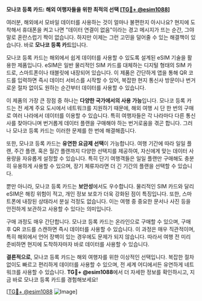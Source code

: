 **모나코 등록 카드: 해외 여행자들을 위한 최적의 선택 [[TG💪+ @esim1088](https://t.me/s/esim1088)]**

여러분, 해외에서 모바일 데이터를 사용하는 것이 얼마나 불편한지 아시나요? 현지에 도착해서 휴대폰을 켜고 나면 "데이터 연결이 없음"이라는 경고 메시지가 뜨는 순간, 그야말로 혼란스럽기 짝이 없습니다. 하지만 이제는 그런 고민을 덜어줄 수 있는 해결책이 있습니다. 바로 **모나코 등록 카드**입니다.

모나코 등록 카드는 해외에서 쉽게 데이터를 사용할 수 있도록 설계된 eSIM 기술을 활용한 제품입니다. eSIM은 일반 물리적인 SIM 카드를 대체하는 디지털 형태의 SIM 카드로, 스마트폰이나 태블릿에 내장되어 있습니다. 이 제품은 간단하게 앱을 통해 QR 코드를 입력하면 즉시 데이터 서비스를 시작할 수 있어, 복잡한 현지 통신사 방문이나 번거로운 절차 없이도 원하는 순간부터 데이터를 사용할 수 있습니다.

이 제품의 가장 큰 장점 중 하나는 **다양한 국가에서의 사용 가능**입니다. 모나코 등록 카드는 전 세계 주요 도시에서 네트워크를 지원하기 때문에, 해외 여행 시 단 한 번의 구매로 여러 나라에서 데이터를 이용할 수 있습니다. 특히 여행자들은 각 나라마다 다른 통신사를 찾아다니며 번거롭게 데이터 플랜을 구매해야 하는 번거로움을 겪곤 합니다. 그러나 모나코 등록 카드는 이러한 문제를 한 번에 해결해줍니다.

또한, 모나코 등록 카드는 **유연한 요금제 선택**이 가능합니다. 여행 기간에 따라 일일 플랜, 주간 플랜, 혹은 월간 플랜까지 다양한 선택지를 제공하여, 자신에게 맞는 데이터 사용량을 자유롭게 설정할 수 있습니다. 특히 단기 여행객들은 일일 플랜만 구매해도 충분히 유용하게 사용할 수 있으며, 장기 체류자라면 더 긴 기간의 플랜을 선택할 수 있습니다.

뿐만 아니라, 모나코 등록 카드는 **보안성**에서도 우수합니다. 물리적인 SIM 카드와 달리 eSIM은 해킹 위험이 적고, 개인 정보 보호가 더욱 강화된 점이 특징입니다. 또한, 스마트폰에 내장된 상태라서 분실 걱정도 없습니다. 이는 여행 중 중요한 문서나 사진 등을 안전하게 보관하고 사용할 수 있다는 의미입니다.

구매 과정도 매우 간단합니다. 모나코 등록 카드는 온라인으로 구매할 수 있으며, 구매 후 QR 코드를 스캔하면 즉시 데이터를 사용할 수 있습니다. 이 과정은 매우 직관적이며, 특히 해외에서 언어 장벽이 있는 경우에도 문제가 되지 않습니다. 따라서 여행 전 미리 준비하면 현지에 도착하자마자 바로 데이터를 사용할 수 있습니다.

**결론적으로**, 모나코 등록 카드는 해외 여행자를 위한 이상적인 선택입니다. 복잡한 절차 없이도 빠르고 편리하게 데이터를 사용할 수 있으며, 전 세계 어디에서든 유연하게 네트워크를 사용할 수 있습니다. **TG💪+ @esim1088**에서 더 자세한 정보를 확인하시고, 지금 바로 모나코 등록 카드를 경험해보세요!

[[TG💪+ @esim1088](https://t.me/s/esim1088) ![Image](https://i.postimg.cc/Y0z9fWf4/image.png)]